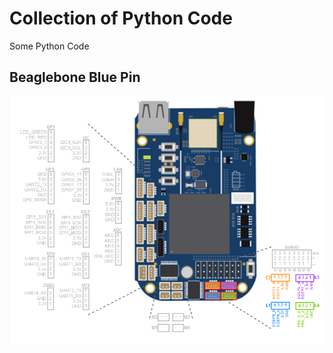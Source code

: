 # Collection of Python Code
Some Python Code
## Beaglebone Blue Pin
![](https://github.com/Phayuth/lab-pycode/blob/main/BeagleBoneBlue/BBB_pinout.PNG?raw=true)
